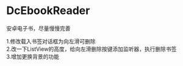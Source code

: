 # DcEbookReader
安卓电子书，尽量慢慢完善

1.修改载入书签对话框为向左滑可删除</br>
2.改一下ListView的高度，给向左滑删除按键添加监听器，执行删除书签</br>
3.增加更换背景的功能</br>
